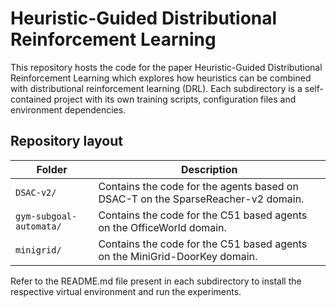 # Heuristic-Guided Distributional Reinforcement Learning

This repository hosts the code for the paper Heuristic-Guided Distributional Reinforcement Learning which explores how heuristics can be combined with distributional reinforcement learning (DRL). Each subdirectory is a self-contained project with its own training scripts, configuration files and environment dependencies.

## Repository layout

| Folder | Description |
| --- | --- |
| `DSAC-v2/` | Contains the code for the agents based on DSAC-T on the SparseReacher-v2 domain. |
| `gym-subgoal-automata/` | Contains the code for the C51 based agents on the OfficeWorld domain. |
| `minigrid/` | Contains the code for the C51 based agents on the MiniGrid-DoorKey domain. |

Refer to the README.md file present in each subdirectory to install the respective virtual environment and run the experiments.